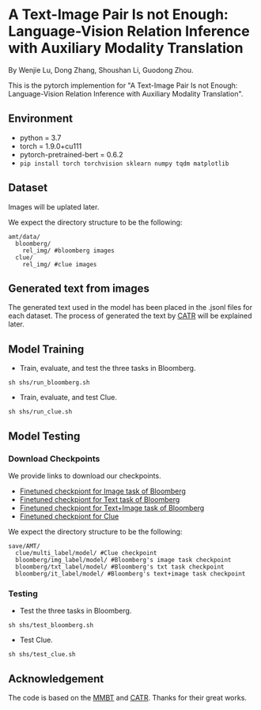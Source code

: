 # A Text-Image Pair Is not Enough: Language-Vision Relation Inference with Auxiliary Modality Translation
By Wenjie Lu, Dong Zhang, Shoushan Li, Guodong Zhou.

This is the pytorch implemention for "A Text-Image Pair Is not Enough: Language-Vision Relation Inference with Auxiliary Modality Translation". 

## Environment
- python = 3.7
- torch = 1.9.0+cu111
- pytorch-pretrained-bert = 0.6.2
- ```pip install torch torchvision sklearn numpy tqdm matplotlib```

## Dataset
Images will be uplated later.

We expect the directory structure to be the following:
```
amt/data/
  bloomberg/
    rel_img/ #bloomberg images
  clue/
    rel_img/ #clue images
```

## Generated text from images
The generated text used in the model has been placed in the .jsonl files for each dataset. The process of generated the text by [CATR](https://github.com/saahiluppal/catr/tree/fac82f9b4004b1dd39ccf89760b758ad19a2dbee) will be explained later.

## Model Training
- Train, evaluate, and test the three tasks in Bloomberg.
```
sh shs/run_bloomberg.sh
```

- Train, evaluate, and test Clue.
```
sh shs/run_clue.sh
```

## Model Testing
### Download Checkpoints
We provide links to download our checkpoints.
- [Finetuned checkpiont for Image task of Bloomberg](https://drive.google.com/drive/folders/1zSt7EYVckR55qwbF4IrJvhUakultyQ8X?usp=sharing)
- [Finetuned checkpiont for Text task of Bloomberg](https://drive.google.com/drive/folders/16gRsz0jM_zTMm-MUq9j-k75TPNvlr56Q?usp=sharing)
- [Finetuned checkpiont for Text+Image task of Bloomberg](https://drive.google.com/drive/folders/1AEWuaL6Z9QST4bUi-YTQ3DVytRZ4rmJ7?usp=sharing)
- [Finetuned checkpiont for Clue](https://drive.google.com/drive/folders/121kAaCyT1xECZKESFlAtchc9fYZaRK1W?usp=sharing)

We expect the directory structure to be the following:
```
save/AMT/
  clue/multi_label/model/ #Clue checkpoint
  bloomberg/img_label/model/ #Bloomberg's image task checkpoint
  bloomberg/txt_label/model/ #Bloomberg's txt task checkpoint
  bloomberg/it_label/model/ #Bloomberg's text+image task checkpoint
```

### Testing
- Test the three tasks in Bloomberg.
```
sh shs/test_bloomberg.sh
```

- Test Clue.
```
sh shs/test_clue.sh
```

## Acknowledgement
The code is based on the [MMBT](https://github.com/facebookresearch/mmbt) and [CATR](https://github.com/saahiluppal/catr/tree/fac82f9b4004b1dd39ccf89760b758ad19a2dbee). Thanks for their great works.
